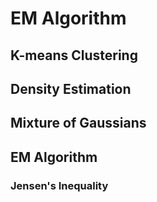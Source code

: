 # EM Algorithm
## K-means Clustering

## Density Estimation
## Mixture of Gaussians
## EM Algorithm
### Jensen's Inequality